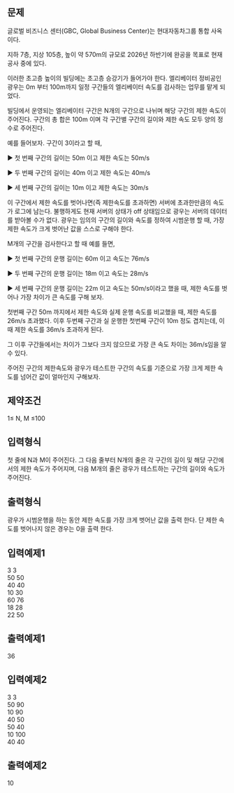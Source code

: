 ## 문제
글로벌 비즈니스 센터(GBC, Global Business Center)는 현대자동차그룹 통합 사옥이다.

지하 7층, 지상 105층, 높이 약 570m의 규모로 2026년 하반기에 완공을 목표로 현재 공사 중에 있다.







이러한 초고층 높이의 빌딩에는 초고층 승강기가 들어가야 한다. 엘리베이터 정비공인 광우는 0m 부터 100m까지 일정 구간들의 엘리베이터 속도를 검사하는 업무를 맡게 되었다.



빌딩에서 운영되는 엘리베이터 구간은 N개의 구간으로 나뉘며 해당 구간의 제한 속도이 주어진다. 구간의 총 합은 100m 이며 각 구간별 구간의 길이와 제한 속도 모두 양의 정수로 주어진다.



예를 들어보자. 구간이 3이라고 할 때,

▶ 첫 번째 구간의 길이는 50m 이고 제한 속도는 50m/s

▶ 두 번째 구간의 길이는 40m 이고 제한 속도는 40m/s

▶ 세 번째 구간의 길이는 10m 이고 제한 속도는 30m/s



이 구간에서 제한 속도를 벗어나면(즉 제한속도를 초과하면) 서버에 초과한만큼의 속도가 로그에 남는다. 불행하게도 현재 서버의 상태가 off 상태임으로 광우는 서버의 데이터를 받아볼 수가 없다. 광우는 임의의 구간의 길이와 속도를 정하여 시범운행 할 때, 가장 제한 속도가 크게 벗어난 값을 스스로 구해야 한다.



M개의 구간을 검사한다고 할 때 예를 들면,

▶ 첫 번째 구간의 운행 길이는 60m 이고 속도는 76m/s

▶ 두 번째 구간의 운행 길이는 18m 이고 속도는 28m/s

▶ 세 번째 구간의 운행 길이는 22m 이고 속도는 50m/s이라고 했을 때, 제한 속도를 벗어나 가장 차이가 큰 속도를 구해 보자.



첫번째 구간 50m 까지에서 제한 속도와 실제 운행 속도를 비교했을 때, 제한 속도를 26m/s 초과했다. 이후 두번째 구간과 실 운행한 첫번째 구간이 10m 정도 겹치는데, 이때 제한 속도를 36m/s 초과하게 된다.



그 이후 구간들에서는 차이가 그보다 크지 않으므로 가장 큰 속도 차이는 36m/s임을 알 수 있다.



주어진 구간의 제한속도와 광우가 테스트한 구간의 속도를 기준으로 가장 크게 제한 속도를 넘어간 값이 얼마인지 구해보자.

## 제약조건
1≤ N, M ≤100

## 입력형식
첫 줄에 N과 M이 주어진다. 그 다음 줄부터 N개의 줄은 각 구간의 길이 및 해당 구간에서의 제한 속도가 주어지며, 다음 M개의 줄은 광우가 테스트하는 구간의 길이와 속도가 주어진다.

## 출력형식
광우가 시범운행을 하는 동안 제한 속도를 가장 크게 벗어난 값을 출력 한다. 단 제한 속도를 벗어나지 않은 경우는 0을 출력 한다.

## 입력예제1
3 3  
50 50  
40 40  
10 30  
60 76  
18 28  
22 50  
## 출력예제1
36
## 입력예제2
3 3  
50 90  
10 90  
40 50  
50 40  
10 100  
40 40  
## 출력예제2
10